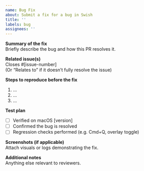 ```yaml
---
name: Bug Fix
about: Submit a fix for a bug in Swish
title: ''
labels: bug
assignees: ''
---
```


**Summary of the fix**  
Briefly describe the bug and how this PR resolves it.

**Related issue(s)**  
Closes #[issue-number]  
(Or “Relates to” if it doesn’t fully resolve the issue)

**Steps to reproduce before the fix**  
1. …
2. …
3. …

**Test plan**  
- [ ] Verified on macOS [version]
- [ ] Confirmed the bug is resolved
- [ ] Regression checks performed (e.g. Cmd+Q, overlay toggle)

**Screenshots (if applicable)**  
Attach visuals or logs demonstrating the fix.

**Additional notes**  
Anything else relevant to reviewers.
